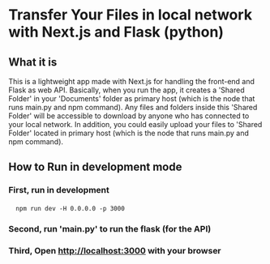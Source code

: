 # Transfer Your Files in local network with Next.js and Flask (python)

## What it is
  This is a lightweight app made with Next.js for handling the front-end and Flask as web API. Basically, when you run the app, it creates a 'Shared Folder' in your 'Documents' folder as primary host (which is the node that runs main.py and npm command). Any files and folders inside this 'Shared Folder' will be accessible to download by anyone who has connected to your local network. In addition, you could easily upload your files to 'Shared Folder' located in primary host (which is the node that runs main.py and npm command).


## How to Run in development mode
  ### First, run in development
  #### 
      npm run dev -H 0.0.0.0 -p 3000
  ### Second, run 'main.py' to run the flask (for the API)
  ### Third, Open [http://localhost:3000](http://localhost:3000) with your browser
